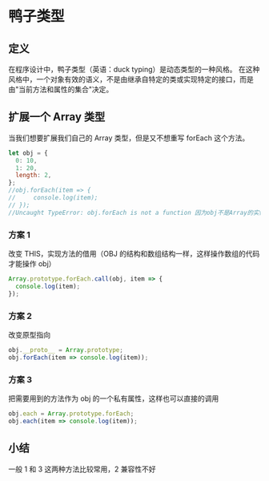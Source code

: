 # 鸭子类型

## 定义

在程序设计中，鸭子类型（英语：duck typing）是动态类型的一种风格。
在这种风格中，一个对象有效的语义，不是由继承自特定的类或实现特定的接口，而是由"当前方法和属性的集合"决定。

## 扩展一个 Array 类型

当我们想要扩展我们自己的 Array 类型，但是又不想重写 forEach 这个方法。

```js
let obj = {
  0: 10,
  1: 20,
  length: 2,
};
//obj.forEach(item => {
//     console.log(item);
// });
//Uncaught TypeError: obj.forEach is not a function 因为obj不是Array的实例，所以无法直接调用数组原型上的方法
```

### 方案 1

改变 THIS，实现方法的借用（OBJ 的结构和数组结构一样，这样操作数组的代码才能操作 obj）

```js
Array.prototype.forEach.call(obj, item => {
  console.log(item);
});
```

### 方案 2

改变原型指向

```js
obj.__proto__ = Array.prototype;
obj.forEach(item => console.log(item));
```

### 方案 3

把需要用到的方法作为 obj 的一个私有属性，这样也可以直接的调用

```js
obj.each = Array.prototype.forEach;
obj.each(item => console.log(item));
```

## 小结

一般 1 和 3 这两种方法比较常用，2 兼容性不好
